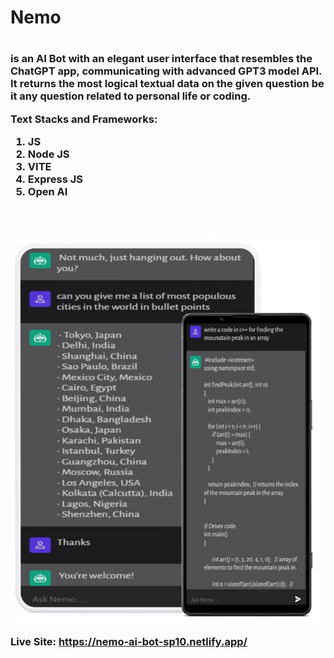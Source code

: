 <h1>Nemo<h1> <h3>is an AI Bot with an elegant user interface that resembles the ChatGPT app, communicating with advanced GPT3 model API. It returns the most logical textual data on the given question be it any question related to personal life or coding.

Text Stacks and Frameworks:

1) JS
2) Node JS
3) VITE
4) Express JS
5) Open AI
<h3>
<br>
<p align="center">
  <img src="w6.jpg"/>
</p>

Live Site: https://nemo-ai-bot-sp10.netlify.app/


